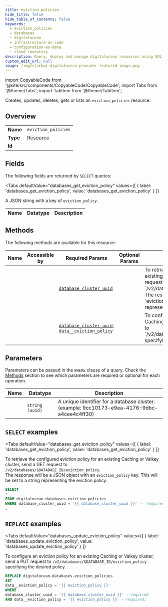 ```yaml
--- 
title: eviction_policies
hide_title: false
hide_table_of_contents: false
keywords:
  - eviction_policies
  - databases
  - digitalocean
  - infrastructure-as-code
  - configuration-as-data
  - cloud inventory
description: Query, deploy and manage digitalocean resources using SQL
custom_edit_url: null
image: /img/stackql-digitalocean-provider-featured-image.png
---
```


import CopyableCode from '@site/src/components/CopyableCode/CopyableCode';
import Tabs from '@theme/Tabs';
import TabItem from '@theme/TabItem';

Creates, updates, deletes, gets or lists an <code>eviction_policies</code> resource.

## Overview
<table><tbody>
<tr><td><b>Name</b></td><td><code>eviction_policies</code></td></tr>
<tr><td><b>Type</b></td><td>Resource</td></tr>
<tr><td><b>Id</b></td><td><CopyableCode code="digitalocean.databases.eviction_policies" /></td></tr>
</tbody></table>

## Fields

The following fields are returned by `SELECT` queries:

<Tabs
    defaultValue="databases_get_eviction_policy"
    values={[
        { label: 'databases_get_eviction_policy', value: 'databases_get_eviction_policy' }
    ]}
>
<TabItem value="databases_get_eviction_policy">

A JSON string with a key of `eviction_policy`.

<table>
<thead>
    <tr>
    <th>Name</th>
    <th>Datatype</th>
    <th>Description</th>
    </tr>
</thead>
<tbody>
</tbody>
</table>
</TabItem>
</Tabs>

## Methods

The following methods are available for this resource:

<table>
<thead>
    <tr>
    <th>Name</th>
    <th>Accessible by</th>
    <th>Required Params</th>
    <th>Optional Params</th>
    <th>Description</th>
    </tr>
</thead>
<tbody>
<tr>
    <td><a href="#databases_get_eviction_policy"><CopyableCode code="databases_get_eviction_policy" /></a></td>
    <td><CopyableCode code="select" /></td>
    <td><a href="#parameter-database_cluster_uuid"><code>database_cluster_uuid</code></a></td>
    <td></td>
    <td>To retrieve the configured eviction policy for an existing Caching or Valkey cluster, send a GET request to `/v2/databases/$DATABASE_ID/eviction_policy`.<br />The response will be a JSON object with an `eviction_policy` key. This will be set to a string representing the eviction policy.</td>
</tr>
<tr>
    <td><a href="#databases_update_eviction_policy"><CopyableCode code="databases_update_eviction_policy" /></a></td>
    <td><CopyableCode code="replace" /></td>
    <td><a href="#parameter-database_cluster_uuid"><code>database_cluster_uuid</code></a>, <a href="#parameter-data__eviction_policy"><code>data__eviction_policy</code></a></td>
    <td></td>
    <td>To configure an eviction policy for an existing Caching or Valkey cluster, send a PUT request to `/v2/databases/$DATABASE_ID/eviction_policy` specifying the desired policy.</td>
</tr>
</tbody>
</table>

## Parameters

Parameters can be passed in the `WHERE` clause of a query. Check the [Methods](#methods) section to see which parameters are required or optional for each operation.

<table>
<thead>
    <tr>
    <th>Name</th>
    <th>Datatype</th>
    <th>Description</th>
    </tr>
</thead>
<tbody>
<tr id="parameter-database_cluster_uuid">
    <td><CopyableCode code="database_cluster_uuid" /></td>
    <td><code>string (uuid)</code></td>
    <td>A unique identifier for a database cluster. (example: 9cc10173-e9ea-4176-9dbc-a4cee4c4ff30)</td>
</tr>
</tbody>
</table>

## `SELECT` examples

<Tabs
    defaultValue="databases_get_eviction_policy"
    values={[
        { label: 'databases_get_eviction_policy', value: 'databases_get_eviction_policy' }
    ]}
>
<TabItem value="databases_get_eviction_policy">

To retrieve the configured eviction policy for an existing Caching or Valkey cluster, send a GET request to `/v2/databases/$DATABASE_ID/eviction_policy`.<br />The response will be a JSON object with an `eviction_policy` key. This will be set to a string representing the eviction policy.

```sql
SELECT
*
FROM digitalocean.databases.eviction_policies
WHERE database_cluster_uuid = '{{ database_cluster_uuid }}' -- required
;
```
</TabItem>
</Tabs>


## `REPLACE` examples

<Tabs
    defaultValue="databases_update_eviction_policy"
    values={[
        { label: 'databases_update_eviction_policy', value: 'databases_update_eviction_policy' }
    ]}
>
<TabItem value="databases_update_eviction_policy">

To configure an eviction policy for an existing Caching or Valkey cluster, send a PUT request to `/v2/databases/$DATABASE_ID/eviction_policy` specifying the desired policy.

```sql
REPLACE digitalocean.databases.eviction_policies
SET 
data__eviction_policy = '{{ eviction_policy }}'
WHERE 
database_cluster_uuid = '{{ database_cluster_uuid }}' --required
AND data__eviction_policy = '{{ eviction_policy }}' --required;
```
</TabItem>
</Tabs>
